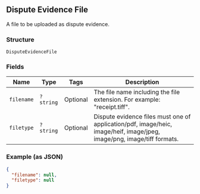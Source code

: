 ## Dispute Evidence File

A file to be uploaded as dispute evidence.

### Structure

`DisputeEvidenceFile`

### Fields

| Name | Type | Tags | Description |
|  --- | --- | --- | --- |
| `filename` | `?string` | Optional | The file name including the file extension. For example: "receipt.tiff". |
| `filetype` | `?string` | Optional | Dispute evidence files must one of application/pdf, image/heic, image/heif, image/jpeg, image/png, image/tiff formats. |

### Example (as JSON)

```json
{
  "filename": null,
  "filetype": null
}
```

